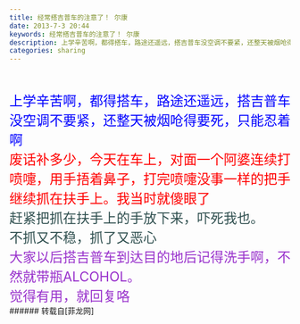 ```yaml
---
title: 经常搭吉普车的注意了！ 尔康
date: 2013-7-3 20:44
keywords: 经常搭吉普车的注意了！ 尔康
description: 上学辛苦啊，都得搭车，路途还遥远，搭吉普车没空调不要紧，还整天被烟呛得要死，只能忍着啊废话补多少，今天在车上，对面一个阿婆连续打喷嚏，用手捂着鼻子，打完喷嚏没事一样的把手继续抓在扶手上。我当时就傻眼了赶紧把抓在扶手上的手放下来，吓死我也。不抓又不稳，抓了又恶心大家以后搭吉普车到达目的地后记得洗手啊，不然就带瓶ALCOHOL。觉得有用，就回复咯
categories: sharing
---
```

<td class="t_f" id="postmessage_15482">

<br/>
<br/>
<font color="#0000ff"><font size="5">上学辛苦啊，都得搭车，路途还遥远，搭吉普车没空调不要紧，还整天被烟呛得要死，只能忍着啊</font><img alt="" border="0" onclick="" onmouseover="" smilieid="104" src="static/image/smiley/qiubilong/20.gif"/></font><font size="5"><br/>
<font color="#ff0000">废话补多少，今天在车上，对面一个阿婆连续打喷嚏，用手捂着鼻子，打完喷嚏没事一样的把手继续抓在扶手上。我当时就傻眼了</font></font><font color="#ff0000"><img alt="" border="0" onclick="" onmouseover="" smilieid="99" src="static/image/smiley/qiubilong/9.gif"/></font><font size="5"><br/>
</font><font color="#2f4f4f"><font size="5">赶紧把抓在扶手上的手放下来，吓死我也。</font><img alt="" border="0" onclick="" onmouseover="" smilieid="101" src="static/image/smiley/qiubilong/13.gif"/></font><br/>
<font color="#2f4f4f"><font size="5">不抓又不稳，抓了又恶心</font><img alt="" border="0" onclick="" onmouseover="" smilieid="94" src="static/image/smiley/qiubilong/21.gif"/></font><br/>
<font color="#9932cc"><font size="5">大家以后搭吉普车到达目的地后记得洗手啊，不然就带瓶ALCOHOL。</font><img alt="" border="0" onclick="" onmouseover="" smilieid="105" src="static/image/smiley/qiubilong/4.gif"/></font><br/>
<font color="#9932cc"><font size="5">觉得有用，就回复咯</font><img alt="" border="0" onclick="" onmouseover="" smilieid="90" src="static/image/smiley/qiubilong/16.gif"/></font><br/>
</td>
###### 转载自[菲龙网]